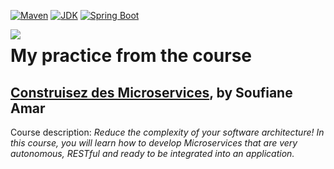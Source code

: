 <!-- PROJECT SHIELDS -->
[![Maven][maven-shield]][maven-url]
[![JDK][jdk-shield]][jdk-url]
[![Spring Boot][springboot-shield]][springboot-url]

<img src="[product-screenshot]" align="left">

# My practice from the course
## [**Construisez des Microservices**](https://openclassrooms.com/fr/courses/4668056-construisez-des-microservices), by Soufiane Amar
Course description: *Reduce the complexity of your software architecture! In this course, you will learn how to develop Microservices that are very autonomous, RESTful and ready to be integrated into an application.*


<!-- MARKDOWN LINKS & IMAGES -->
[maven-shield]: https://img.shields.io/badge/Maven_Project-purple?style=for-the-badge

[maven-url]: https://maven.apache.org/guides/

[jdk-shield]: https://img.shields.io/badge/Java_Development_Kit-11.0.11-red?style=for-the-badge

[jdk-url]: https://docs.oracle.com/en/java/javase/11/

[springboot-shield]: https://img.shields.io/badge/Spring_Boot-2.4.5-green?style=for-the-badge

[springboot-url]: https://docs.spring.io/spring-boot/docs/2.5.0-SNAPSHOT/reference/htmlsingle/

[product-screenshot]: src/main/resources/static/images/miniature.png